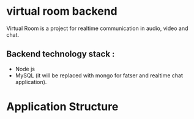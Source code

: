 # virtual room backend

Virtual Room is a project for realtime communication in audio, video and chat.

## Backend technology stack :
* Node js
* MySQL (it will be replaced with mongo for fatser and realtime chat application).

# Application Structure
